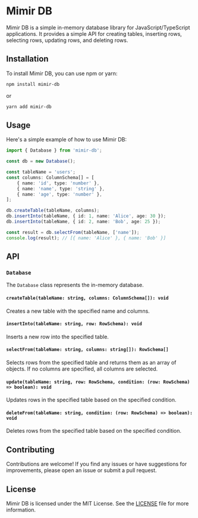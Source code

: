 # Mimir DB

Mimir DB is a simple in-memory database library for JavaScript/TypeScript applications. It provides a simple API for creating tables, inserting rows, selecting rows, updating rows, and deleting rows.

## Installation

To install Mimir DB, you can use npm or yarn:

```bash
npm install mimir-db
```

or

```bash
yarn add mimir-db
```

## Usage

Here's a simple example of how to use Mimir DB:

```typescript
import { Database } from 'mimir-db';

const db = new Database();

const tableName = 'users';
const columns: ColumnSchema[] = [
    { name: 'id', type: 'number' },
    { name: 'name', type: 'string' },
    { name: 'age', type: 'number' },
];

db.createTable(tableName, columns);
db.insertInto(tableName, { id: 1, name: 'Alice', age: 30 });
db.insertInto(tableName, { id: 2, name: 'Bob', age: 25 });

const result = db.selectFrom(tableName, ['name']);
console.log(result); // [{ name: 'Alice' }, { name: 'Bob' }]
```

## API

### `Database`

The `Database` class represents the in-memory database.

#### `createTable(tableName: string, columns: ColumnSchema[]): void`

Creates a new table with the specified name and columns.

#### `insertInto(tableName: string, row: RowSchema): void`

Inserts a new row into the specified table.

#### `selectFrom(tableName: string, columns: string[]): RowSchema[]`

Selects rows from the specified table and returns them as an array of objects. If no columns are specified, all columns are selected.

#### `update(tableName: string, row: RowSchema, condition: (row: RowSchema) => boolean): void`

Updates rows in the specified table based on the specified condition.

#### `deleteFrom(tableName: string, condition: (row: RowSchema) => boolean): void`

Deletes rows from the specified table based on the specified condition.

## Contributing

Contributions are welcome! If you find any issues or have suggestions for improvements, please open an issue or submit a pull request.

## License

Mimir DB is licensed under the MIT License. See the [LICENSE](LICENSE) file for more information.
